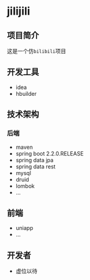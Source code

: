 # jilijili

## 项目简介

这是一个仿`bilibili`项目

## 开发工具
- idea
- hbuilder

## 技术架构

### 后端
- maven
- spring boot 2.2.0.RELEASE
- spring data jpa
- spring data rest
- mysql
- druid
- lombok
- ...

## 前端
- uniapp
- ...

## 开发者

- 虚位以待
